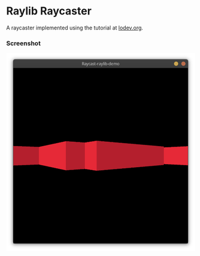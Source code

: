 # Raylib Raycaster
A raycaster implemented using the tutorial at [lodev.org](lodev.org/cgtutor/raycasting.html).

### Screenshot
![Raycaster sceenshot](screenshot.png)


